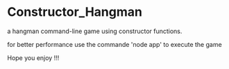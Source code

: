# Constructor_Hangman
a hangman command-line game using constructor functions.

for better performance use the commande 'node app' to execute the game 

Hope you enjoy !!!
